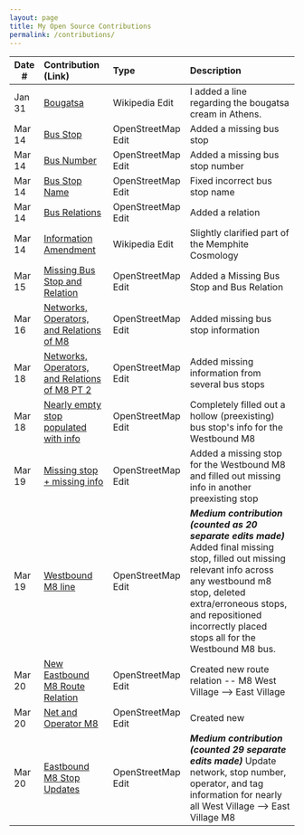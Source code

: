 ```yaml
---
layout: page
title: My Open Source Contributions
permalink: /contributions/
---
```


<!--
Type of the contribution should be "Wikipedia edit", "OpenStreet Map feature", "Documentation", "Course website", "Blog",
"Browser Add-on", etc.

The description should include a brief summary of what you did.

The link should bring us to a public page that shows your contribution. 

Replace the first row with your own contribution. 

-->





| Date #       | Contribution (Link)  | Type  | Description |
|---|:---|:---|:---|
| Jan 31   | [Bougatsa](https://en.wikipedia.org/wiki/Bougatsa#Origin:~:text=Similarly%20to%20Veria%2C%20the%20bougatsa%20cream%20in%20Athens%20is%20sweet%20and%20full%20of%20cream)    | Wikipedia Edit    |   I added a line regarding the bougatsa cream in Athens.    |
|   Mar 14  |  [Bus Stop](https://www.openstreetmap.org/changeset/163596058)   |  OpenStreetMap Edit   | Added a missing bus stop |
|   Mar 14  |  [Bus Number](https://www.openstreetmap.org/changeset/163596143)   | OpenStreetMap Edit    | Added a missing bus stop number |
|   Mar 14  |  [Bus Stop Name](https://www.openstreetmap.org/changeset/163596163)  | OpenStreetMap Edit  | Fixed incorrect bus stop name |
|   Mar 14  |  [Bus Relations](https://www.openstreetmap.org/changeset/163596200)  | OpenStreetMap Edit  | Added a relation |
|   Mar 14  |  [Information Amendment](https://en.wikipedia.org/wiki/Ancient_Egyptian_creation_myths#Memphis:~:text=conceptualized%20all%20of%20existence.%20They%20were%20then)  | Wikipedia Edit   | Slightly clarified part of the Memphite Cosmology   |
| Mar 15   | [Missing Bus Stop and Relation](https://www.openstreetmap.org/changeset/163671073)   | OpenStreetMap Edit   | Added a Missing Bus Stop and Bus Relation  |
| Mar 16   | [Networks, Operators, and Relations of M8](https://www.openstreetmap.org/changeset/163712218)   | OpenStreetMap Edit   | Added missing bus stop information   |
|  Mar 18  | [Networks, Operators, and Relations of M8 PT 2](https://www.openstreetmap.org/changeset/163757510)   | OpenStreetMap Edit   | Added missing information from several bus stops   |
| Mar 18   | [Nearly empty stop populated with info](https://www.openstreetmap.org/changeset/163757622)   |  OpenStreetMap Edit  |  Completely filled out a hollow (preexisting) bus stop's info for the Westbound M8  |
| Mar 19   |  [Missing stop + missing info](https://www.openstreetmap.org/changeset/163821006)  | OpenStreetMap Edit   | Added a missing stop for the Westbound M8 and filled out missing info in another preexisting stop   |
|  Mar 19  | [Westbound M8 line](https://www.openstreetmap.org/changeset/163822488)   | OpenStreetMap Edit |  ***Medium contribution (counted as 20 separate edits made)*** Added final missing stop, filled out missing relevant info across any westbound m8 stop, deleted extra/erroneous stops, and repositioned incorrectly placed stops all for the Westbound M8 bus.  |
| Mar 20 |  [New Eastbound M8 Route Relation](https://www.openstreetmap.org/changeset/163885056)  | OpenStreetMap Edit | Created new route relation -- M8 West Village --> East Village |
| Mar 20 | [Net and Operator M8](https://www.openstreetmap.org/changeset/163885104)   | OpenStreetMap Edit | Created new   |
| Mar 20 | [Eastbound M8 Stop Updates](https://www.openstreetmap.org/changeset/163885530) | OpenStreetMap Edit | ***Medium contribution (counted 29 separate edits made)*** Update network, stop number, operator, and tag information for nearly all West Village --> East Village M8   |
